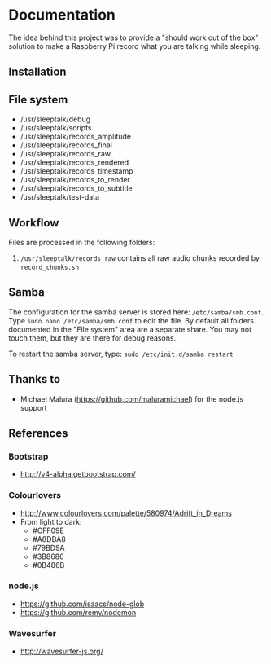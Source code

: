 # Documentation

The idea behind this project was to provide a "should work out of the box" solution to make a Raspberry Pi record what you are talking while sleeping.

## Installation




## File system

* /usr/sleeptalk/debug
* /usr/sleeptalk/scripts
* /usr/sleeptalk/records_amplitude
* /usr/sleeptalk/records_final
* /usr/sleeptalk/records_raw
* /usr/sleeptalk/records_rendered
* /usr/sleeptalk/records_timestamp
* /usr/sleeptalk/records_to_render
* /usr/sleeptalk/records_to_subtitle
* /usr/sleeptalk/test-data

## Workflow

Files are processed in the following folders:
 
1) `/usr/sleeptalk/records_raw` contains all raw audio chunks recorded by `record_chunks.sh`




## Samba

The configuration for the samba server is stored here: `/etc/samba/smb.conf`. Type `sudo nano /etc/samba/smb.conf` to edit the file.
By default all folders documented in the "File system" area are a separate share. You may not touch them, but they are there for debug reasons.

To restart the samba server, type: `sudo /etc/init.d/samba restart`

## Thanks to

* Michael Malura (https://github.com/maluramichael) for the node.js support

## References

### Bootstrap

* http://v4-alpha.getbootstrap.com/

### Colourlovers

* http://www.colourlovers.com/palette/580974/Adrift_in_Dreams
* From light to dark:
  * #CFF09E
  * #A8DBA8
  * #79BD9A
  * #3B8686
  * #0B486B

### node.js

* https://github.com/isaacs/node-glob
* https://github.com/remy/nodemon

### Wavesurfer

* http://wavesurfer-js.org/